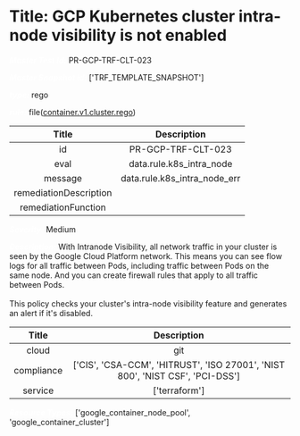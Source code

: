 



# Title: GCP Kubernetes cluster intra-node visibility is not enabled


***<font color="white">Master Test Id:</font>*** PR-GCP-TRF-CLT-023

***<font color="white">Master Snapshot Id:</font>*** ['TRF_TEMPLATE_SNAPSHOT']

***<font color="white">type:</font>*** rego

***<font color="white">rule:</font>*** file([container.v1.cluster.rego])  
  
  
  
  

|Title|Description|
| :---: | :---: |
|id|PR-GCP-TRF-CLT-023|
|eval|data.rule.k8s_intra_node|
|message|data.rule.k8s_intra_node_err|
|remediationDescription||
|remediationFunction||


***<font color="white">Severity:</font>*** Medium

***<font color="white">Description:</font>*** With Intranode Visibility, all network traffic in your cluster is seen by the Google Cloud Platform network. This means you can see flow logs for all traffic between Pods, including traffic between Pods on the same node. And you can create firewall rules that apply to all traffic between Pods.<br><br> This policy checks your cluster's intra-node visibility feature and generates an alert if it's disabled.  
  
  

|Title|Description|
| :---: | :---: |
|cloud|git|
|compliance|['CIS', 'CSA-CCM', 'HITRUST', 'ISO 27001', 'NIST 800', 'NIST CSF', 'PCI-DSS']|
|service|['terraform']|


***<font color="white">Resource Types:</font>*** ['google_container_node_pool', 'google_container_cluster']


[container.v1.cluster.rego]: https://github.com/prancer-io/prancer-compliance-test/tree/master/google/terraform/container.v1.cluster.rego
